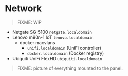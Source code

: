 # Network

> FIXME: WIP

* Netgate SG-5100 `netgate.localdomain`
* Lenovo m90n-1 IoT `lenovo.localdomain`
  * docker macvlans
    * `unifi.localdomain` (UniFi controller)
    * `docker.localdomain` (Docker registry)
* Ubiquiti UniFi FlexHD `ubiquiti.localdomain`

> FIXME: picture of everything mounted to the panel.

